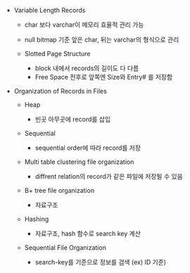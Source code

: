 - Variable Length Records
	- char 보다 varchar이 메모리 효율적 관리 가능
	- null bitmap 기준 앞은 char, 뒤는 varchar의 형식으로 관리
	
	- Slotted Page Structure
		- block 내에서 records의 길이도 다 다름
		- Free Space 전후로 앞쪽엔 Size와 Entry# 를 저장함
	
- Organization of Records in Files
	- Heap
		- 빈곳 아무곳에 record를 삽입
	- Sequential
		- sequential order에 따라 record를 저장
	- Multi table clustering file organization
		- diffrent relation의 record가 같은 파일에 저장될 수 있음
	- B+ tree file organization
		- 자료구조
	- Hashing
		- 자료구조, hash 함수로 search key 계산
	
	- Sequential File Organization
		- search-key를 기준으로 정보를 검색 (ex) ID 기준)